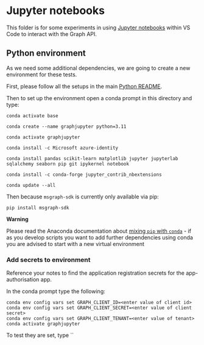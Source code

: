 # Jupyter notebooks

This folder is for some experiments in using [Jupyter notebooks](https://jupyter.org/) within VS Code to interact with the Graph API.

## Python environment

As we need some additional dependencies, we are going to create a new environment for these tests.

First, please follow all the setups in the main [Python README](../README.md).

Then to set up the environment open a conda prompt in this directory and type:

```
conda activate base

conda create --name graphjupyter python=3.11

conda activate graphjupyter

conda install -c Microsoft azure-identity

conda install pandas scikit-learn matplotlib jupyter jupyterlab sqlalchemy seaborn pip git ipykernel notebook

conda install -c conda-forge jupyter_contrib_nbextensions

conda update --all
```
Then because `msgraph-sdk` is currently only available via pip:

`pip install msgraph-sdk`

**Warning**

 Please read the Anaconda documentation about [mixing `pip` with `conda`](https://docs.conda.io/projects/conda/en/latest/user-guide/tasks/manage-environments.html#using-pip-in-an-environment) - if as you develop scripts you want to add further dependencies using conda you are advised to start with a new virtual environment

### Add  secrets to environment

Reference your notes to find the application registration secrets for the app-authorisation app.

In the conda prompt type the following:

```
conda env config vars set GRAPH_CLIENT_ID=<enter value of client id>
conda env config vars set GRAPH_CLIENT_SECRET=<enter value of client secret>
conda env config vars set GRAPH_CLIENT_TENANT=<enter value of tenant>
conda activate graphjupyter
```

To test they are set, type ``
